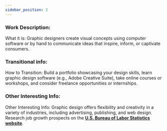 ```yaml
---
sidebar_position: 2
---
```


### Work Description: 
What it is: Graphic designers create visual concepts using computer software or by hand to communicate ideas that inspire, inform, or captivate consumers.

### Transitional info: 
How to Transition: Build a portfolio showcasing your design skills, learn graphic design software (e.g., Adobe Creative Suite), take online courses or workshops, and consider freelance opportunities or internships.

### Other Interesting Info: 
Other Interesting Info: Graphic design offers flexibility and creativity in a variety of industries, including advertising, publishing, and web design. Research job growth prospects on the **[U.S. Bureau of Labor Statistics website](https://www.bls.gov/ooh/arts-and-design/graphic-designers.htm)**.

